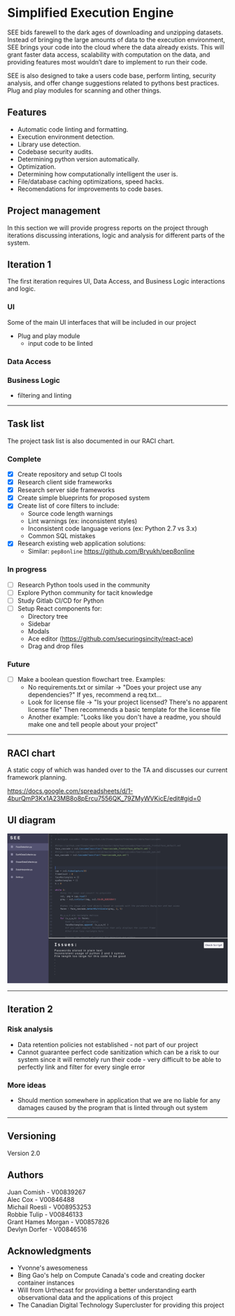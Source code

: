 # Simplified Execution Engine

SEE bids farewell to the dark ages of downloading and unzipping datasets.
Instead of bringing the large amounts of data to the execution environment, SEE
brings your code into the cloud where the data already exists. This will grant
faster data access, scalability with computation on the data, and providing
features most wouldn’t dare to implement to run their code.

SEE is also designed to take a users code base, perform linting, security
analysis, and offer change suggestions related to pythons best practices. Plug
and play modules for scanning and other things.

## Features
   - Automatic code linting and formatting.
   - Execution environment detection.
   - Library use detection.
   - Codebase security audits.
   - Determining python version automatically.
   - Optimization.
   - Determining how computationally intelligent the user is.
   - File/database caching optimizations, speed hacks.
   - Recomendations for improvements to code bases.

## Project management

In this section we will provide progress reports on the project through
iterations discussing interations, logic and analysis for different parts of the
system.

## Iteration 1

The first iteration requires UI, Data Access, and Business Logic interactions
and logic.

### UI
Some of the main UI interfaces that will be included in our project
- Plug and play module
    - input code to be linted 

### Data Access


### Business Logic
- filtering and linting 

---

## Task list

The project task list is also documented in our RACI chart.

### Complete

- [x] Create repository and setup CI tools
- [x] Research client side frameworks
- [x] Research server side frameworks
- [x] Create simple blueprints for proposed system
- [x] Create list of core filters to include:
  - Source code length warnings
  - Lint warnings (ex: inconsistent styles)
  - Inconsistent code language verions (ex: Python 2.7 vs 3.x)
  - Common SQL mistakes
- [x] Research existing web application solutions:
  - Similar: `pep8online` https://github.com/Bryukh/pep8online

### In progress

- [ ] Research Python tools used in the community
- [ ] Explore Python community for tacit knowledge
- [ ] Study Gitlab CI/CD for Python
- [ ] Setup React components for:
  - Directory tree
  - Sidebar
  - Modals
  - Ace editor (https://github.com/securingsincity/react-ace)
  - Drag and drop files

### Future

- [ ] Make a boolean question flowchart tree. Examples:
  - No requirements.txt or similar -> "Does your project use any dependencies?"
    If yes, recommend a req.txt...
  - Look for license file -> "Is your project licensed? There's no apparent
    license file" Then recommends a basic template for the license file
  - Another example: "Looks like you don't have a readme, you should make one
    and tell people about your project"

---

## RACI chart

A static copy of which was handed over to the TA and discusses our current
framework planning.

https://docs.google.com/spreadsheets/d/1-4burQmP3Kx1A23MB8o8pErcu7556QK_79ZMyWVKicE/edit#gid=0

## UI diagram

![UI](docs/SEE-Rough-UI.png?raw=true "SEE code insertions example")

---

## Iteration 2

### Risk analysis

- Data retention policies not established - not part of our project
- Cannot guarantee perfect code sanitization which can be a risk to our system
  since it will remotely run their code - very difficult to be able to perfectly
  link and filter for every single error

### More ideas 

- Should mention somewhere in application that we are no liable for any damages
  caused by the program that is linted through out system

---

## Versioning

Version 2.0

## Authors

Juan Comish - V00839267\
Alec Cox - V00846488\
Michail Roesli - V008953253\
Robbie Tulip - V00846133\
Grant Hames Morgan - V00857826\
Devlyn Dorfer - V00846516

## Acknowledgments

- Yvonne's awesomeness
- Bing Gao's help on Compute Canada's code and creating docker container
  instances
- Will from Urthecast for providing a better understanding earth observational
  data and the applications of this project
- The Canadian Digital Technology Supercluster for providing this project
